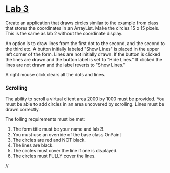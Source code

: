 # <ins>Lab 3</ins>

Create an application that draws circles similar to the example from class that stores the coordinates in an ArrayList. Make the circles 15 x 15 pixels. 
This is the same as lab 2 without the coordinate display.

An option is to draw lines from the first dot to the second, and the second to the third etc. A button initially labeled "Show Lines" is placed in the 
upper left corner of the form. Lines are not initially drawn. If the button is clicked the lines are drawn and the button label is set to "Hide Lines." If 
clicked the lines are not drawn and the label reverts to "Show Lines."

A right mouse click clears all the dots and lines.

### Scrolling

The ability to scroll a virtual client area 2000 by 1000 must be provided. You must be able to add circles in an area uncovered by scrolling. 
Lines must be drawn correctly.

The folling requirements must be met:

1. The form title must be your name and lab 3.
2. You must use an override of the base class OnPaint
3. The circles are red and NOT black.
4. The lines are black.
5. The circles must cover the line if one is displayed.
6. The circles must FULLY cover the lines.

//
